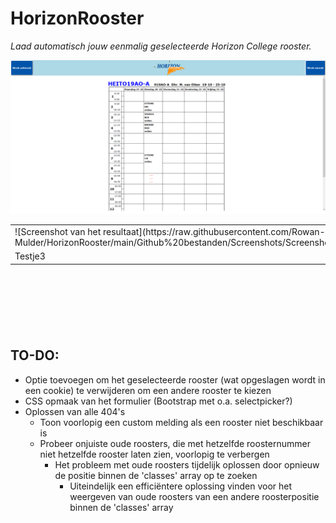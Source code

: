 # HorizonRooster
*Laad automatisch jouw eenmalig geselecteerde Horizon College rooster.*

![Screenshot van het resultaat](https://raw.githubusercontent.com/Rowan-Mulder/HorizonRooster/main/Github%20bestanden/Screenshots/Screenshot1.png)

<table>
  <thead>
  </thead>
  <tbody>
    <tr>
      <td>![Screenshot van het resultaat](https://raw.githubusercontent.com/Rowan-Mulder/HorizonRooster/main/Github%20bestanden/Screenshots/Screenshot1.png)</td>
      <td>![Screenshot van het formulier](https://raw.githubusercontent.com/Rowan-Mulder/HorizonRooster/main/Github%20bestanden/Screenshots/Screenshot2.png)</td>
    </tr>
    <tr>
      <td>Testje3</td>
      <td>Testje4</td>
    </tr>
  </tbody>
</table>

<br><br><br>
---

## TO-DO:
- Optie toevoegen om het geselecteerde rooster (wat opgeslagen wordt in een cookie) te verwijderen om een andere rooster te kiezen
- CSS opmaak van het formulier (Bootstrap met o.a. selectpicker?)
- Oplossen van alle 404's
  - Toon voorlopig een custom melding als een rooster niet beschikbaar is
  - Probeer onjuiste oude roosters, die met hetzelfde roosternummer niet hetzelfde rooster laten zien, voorlopig te verbergen
    - Het probleem met oude roosters tijdelijk oplossen door opnieuw de positie binnen de 'classes' array op te zoeken
      - Uiteindelijk een efficiëntere oplossing vinden voor het weergeven van oude roosters van een andere roosterpositie binnen de 'classes' array
